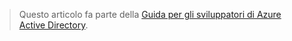 > Questo articolo fa parte della [Guida per gli sviluppatori di Azure Active Directory](../articles/active-directory/active-directory-developers-guide.md).
> 
> 

<!---HONumber=Oct15_HO3-->
